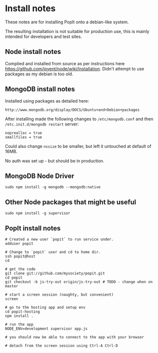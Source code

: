 # Install notes

These notes are for installing PopIt onto a debian-like system.

The resulting installation is not suitable for production use, this is mainly intended for developers and test sites.

## Node install notes

Complied and installed from source as per instructions here https://github.com/joyent/node/wiki/Installation. Didn't attempt to use packages as my debian is too old.


## MongoDB install notes

Installed using packages as detailed here:

    http://www.mongodb.org/display/DOCS/Ubuntu+and+Debian+packages

After installing made the following changes to `/etc/mongodb.conf` and then `/etc.init.d/mongodb restart` server:

    noprealloc = true
    smallfiles = true

Could also change `nssize` to be smaller, but left it untouched at default of 16MB.

No auth was set up - but should be in production.

## MongoDB Node Driver

    sudo npm install -g mongodb --mongodb:native

## Other Node packages that might be useful

    sudo npm install -g supervisor

## PopIt install notes

    # Created a new user `popit` to run service under.
    adduser popit

    # Change to `popit` user and cd to home dir.
    ssh popit@host
    cd

    # get the code
    git clone git://github.com/mysociety/popit.git
    cd popit
    git checkout -b js-try-out origin/js-try-out # TODO - change when on master
    
    # start a screen session (naughty, but convenient)
    screen
    
    # go to the hosting app and setup env
    cd popit-hosting
    npm install .
    
    # run the app
    NODE_ENV=development supervisor app.js
    
    # you should now be able to connect to the app with your browser
    
    # detach from the screen session using Ctrl-A Ctrl-D
